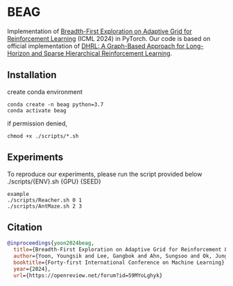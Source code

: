 # BEAG
Implementation of [Breadth-First Exploration on Adaptive Grid for Reinforcement Learning](https://openreview.net/forum?id=59MYoLghyk) (ICML 2024) in PyTorch.
Our code is based on official implementation of [DHRL: A Graph-Based Approach for Long-Horizon and Sparse Hierarchical Reinforcement Learning](https://github.com/jayLEE0301/dhrl_official).

## Installation 
create conda environment
```
conda create -n beag python=3.7
conda activate beag
```
if permission denied,
```
chmod +x ./scripts/*.sh
```

## Experiments
To reproduce our experiments, please run the script provided below\
./scripts/{ENV}.sh {GPU} {SEED}
```
example
./scripts/Reacher.sh 0 1
./scripts/AntMaze.sh 2 3
```

## Citation
```bibtex
@inproceedings{yoon2024beag,
  title={Breadth-First Exploration on Adaptive Grid for Reinforcement Learning},
  author={Yoon, Youngsik and Lee, Gangbok and Ahn, Sungsoo and Ok, Jungseul},
  booktitle={Forty-first International Conference on Machine Learning},
  year={2024},
  url={https://openreview.net/forum?id=59MYoLghyk}
```